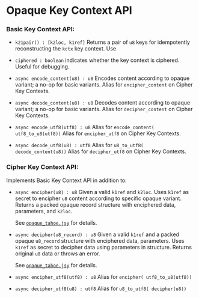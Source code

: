 # Opaque Key Context API

### Basic Key Context API:

- `k21pair() : [k2loc, k1ref]`
  Returns a pair of `u8` keys for idempotently reconstructing the `kctx` key context. Use

- `ciphered : boolean` indicates whether the key context is ciphered. Useful for debugging.

- `async encode_content(u8) : u8`
  Encodes content according to opaque variant; a no-op for basic variants.
  Alias for `encipher_content` on Cipher Key Contexts.

- `async decode_content(u8) : u8`
  Decodes content according to opaque variant; a no-op for basic variants.
  Alias for `decipher_content` on Cipher Key Contexts.

- `async encode_utf8(utf8) : u8`
  Alias for `encode_content( utf8_to_u8(utf8))`
  Alias for `encipher_utf8` on Cipher Key Contexts.

- `async decode_utf8(u8) : utf8`
  Alias for `u8_to_utf8( decode_content(u8))`
  Alias for `decipher_utf8` on Cipher Key Contexts.


### Cipher Key Context API:

Implements Basic Key Context API in addition to:

- `async encipher(u8) : u8`
  Given a valid `k1ref` and `k2loc`.
  Uses `k1ref` as secret to encipher `u8` content according to specific opaque variant.
  Returns a packed opaque record structure with enciphered data, parameters, and `k2loc`.

  See [`opaque_tahoe.jsy`](../code/opaque_tahoe.jsy) for details.

- `async decipher(u8_record) : u8`
  Given a valid `k1ref` and a packed opaque `u8_record` structure with enciphered data, parameters.
  Uses `k1ref` as secret to decipher data using parameters in structure.
  Returns original `u8` data or throws an error.

  See [`opaque_tahoe.jsy`](../code/opaque_tahoe.jsy) for details.

- `async encipher_utf8(utf8) : u8`
  Alias for `encipher( utf8_to_u8(utf8))`

- `async decipher_utf8(u8) : utf8`
  Alias for `u8_to_utf8( decipher(u8))`

